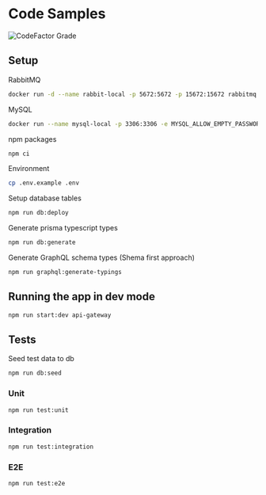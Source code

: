 # Code Samples

![CodeFactor Grade](https://img.shields.io/codefactor/grade/github/asmirnov-backend/code_sample_NestJS)

## Setup

RabbitMQ

```bash
docker run -d --name rabbit-local -p 5672:5672 -p 15672:15672 rabbitmq:3.7.7-management
```

MySQL

```bash
docker run --name mysql-local -p 3306:3306 -e MYSQL_ALLOW_EMPTY_PASSWORD=1 -e MYSQL_DATABASE=data-api -d mysql:8.0.23
```

npm packages

```bash
npm ci
```

Environment

```bash
cp .env.example .env
```

Setup database tables

```bash
npm run db:deploy
```

Generate prisma typescript types

```bash
npm run db:generate
```

Generate GraphQL schema types (Shema first approach)

```bash
npm run graphql:generate-typings
```

## Running the app in dev mode

```bash
npm run start:dev api-gateway
```

## Tests

Seed test data to db

```bash
npm run db:seed
```

### Unit

```bash
npm run test:unit
```

### Integration

```bash
npm run test:integration
```

### E2E

```bash
npm run test:e2e
```
